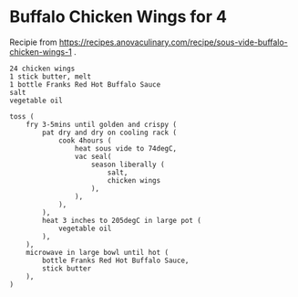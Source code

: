 Buffalo Chicken Wings for 4
===========================

Recipie from https://recipes.anovaculinary.com/recipe/sous-vide-buffalo-chicken-wings-1 .

    24 chicken wings
    1 stick butter, melt
    1 bottle Franks Red Hot Buffalo Sauce
    salt
    vegetable oil

    toss (
        fry 3-5mins until golden and crispy (
            pat dry and dry on cooling rack (
                cook 4hours (
                    heat sous vide to 74degC,
                    vac seal(
                        season liberally (
                            salt,
                            chicken wings
                        ),
                    ),
                ),
            ),
            heat 3 inches to 205degC in large pot (
                vegetable oil
            ),
        ),
        microwave in large bowl until hot (
            bottle Franks Red Hot Buffalo Sauce,
            stick butter
        ),
    )
